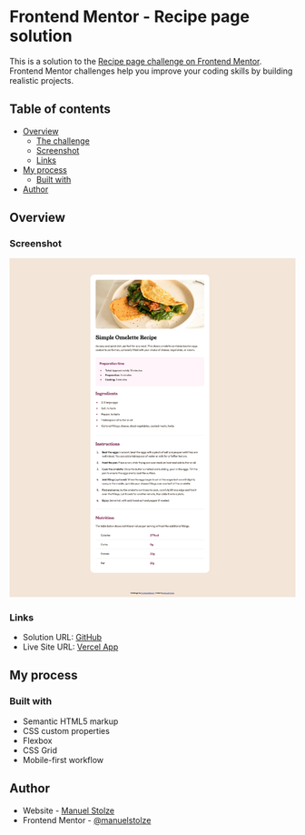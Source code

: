 # Frontend Mentor - Recipe page solution

This is a solution to the [Recipe page challenge on Frontend Mentor](https://www.frontendmentor.io/challenges/recipe-page-KiTsR8QQKm). Frontend Mentor challenges help you improve your coding skills by building realistic projects. 

## Table of contents

- [Overview](#overview)
  - [The challenge](#the-challenge)
  - [Screenshot](#screenshot)
  - [Links](#links)
- [My process](#my-process)
  - [Built with](#built-with)
- [Author](#author)

## Overview

### Screenshot

![](./docs/img/preview.png)

### Links

- Solution URL: [GitHub](https://github.com/manuelstolze/blog-preview-card)
- Live Site URL: [Vercel App](https://recipe-page-three-pink.vercel.app/)

## My process

### Built with

- Semantic HTML5 markup
- CSS custom properties
- Flexbox
- CSS Grid
- Mobile-first workflow

## Author

- Website - [Manuel Stolze](https://github.com/manuelstolze)
- Frontend Mentor - [@manuelstolze](https://www.frontendmentor.io/profile/manuelstolze)